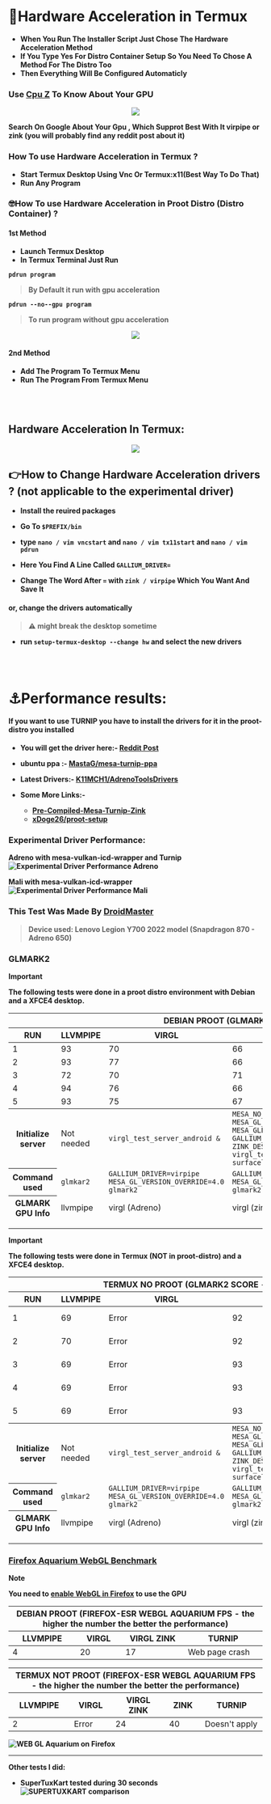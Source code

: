 # :mechanical_arm:Hardware Acceleration in Termux

- <b>When You Run The Installer Script Just Chose The Hardware Acceleration Method</b>
- <b>If You Type Yes For Distro Container Setup So You Need To Chose A Method For The Distro Too</b>
- <b>Then Everything Will Be Configured Automaticly</b>

### Use [Cpu Z](https://play.google.com/store/apps/details?id=com.cpuid.cpu_z&pcampaignid=web_share) To Know About Your GPU

<center><img src="images/cpu-z.png"></center>

<b>Search On Google About Your Gpu , Which Supprot Best With It virpipe or zink (you will probably find any reddit post about it)

### How To use Hardware Acceleration in Termux ?

- <b>Start Termux Desktop Using Vnc Or Termux:x11</b>(Best Way To Do That)
- <b>Run Any Program</b>

### :nerd_face:How To use Hardware Acceleration in Proot Distro (Distro Container) ?

#### 1st Method
- <b>Launch Termux Desktop</b>
- <b>In Termux Terminal Just Run</b>
```
pdrun program
```
> By Default it run with gpu acceleration

```
pdrun --no--gpu program
```
> To run program without gpu acceleration

<center><img src="images/pdrun-glmark2.png"></center>

#### 2nd Method 
- <b>Add The Program To Termux Menu</b>
- <b>Run The Program From Termux Menu</b>

<br><br>

## Hardware Acceleration In Termux:

<center><img src="images/termux-glmark2.png"></center>

## :point_right:How to Change Hardware Acceleration drivers ? (not applicable to the experimental driver)

- Install the reuired packages

- <b>Go To `$PREFIX/bin`</b>

- <b>type `nano / vim vncstart` and `nano / vim tx11start` and `nano / vim pdrun`</b>

- <b>Here You Find A Line Called `GALLIUM_DRIVER=`</b>

- <b>Change The Word After `=` with `zink / virpipe` Which You Want And Save It</b>

#### or, change the drivers automatically 
> :warning: might break the desktop sometime
- <b>run `setup-termux-desktop --change hw` and select the new drivers</b>

<br><br>

# :anchor:Performance results:

#### If you want to use TURNIP you have to install the drivers for it in the proot-distro you installed

- <b>You will get the driver here:- [Reddit Post](https://www.reddit.com/r/termux/comments/19dpqas/proot_linux_only_dri3_patch_mesa_turnip_driver/)

- ubuntu ppa :- [MastaG/mesa-turnip-ppa](https://github.com/MastaG/mesa-turnip-ppa)

- Latest Drivers:- [K11MCH1/AdrenoToolsDrivers](https://github.com/K11MCH1/AdrenoToolsDrivers/releases)
- Some More Links:-
  - [Pre-Compiled-Mesa-Turnip-Zink](https://github.com/Herick75/Pre-Compiled-Mesa-Turnip-Zink/releases/tag/Turnip-zink-stable)
  - [xDoge26/proot-setup](https://github.com/xDoge26/proot-setup/tree/main/Packages)

### Experimental Driver Performance:

**Adreno with mesa-vulkan-icd-wrapper and Turnip**
![Experimental Driver Performance Adreno](./images/exp-hwa-adreno.png)

**Mali with mesa-vulkan-icd-wrapper**
![Experimental Driver Performance Mali](./images/exp-hwa-mali.png)

### This Test Was Made By [DroidMaster](https://github.com/LinuxDroidMaster)

> Device used: Lenovo Legion Y700 2022 model (Snapdragon 870 - Adreno 650)

### GLMARK2 

> [!IMPORTANT]  
> The following tests were done in a proot distro environment with Debian and a XFCE4 desktop.

<table>
  <thead>
    <tr>
      <th scope="col" colspan="6">DEBIAN PROOT (GLMARK2 SCORE - the higher the number the better the performance)</th>
    </tr>
    <tr>
        <th scope="col">RUN</th>
        <th scope="col">LLVMPIPE</th>
        <th scope="col">VIRGL</th>
        <th scope="col">VIRGL ZINK</th>
        <th scope="col">TURNIP</th>
        <th scope="col">ZINK</th>
    </tr>
  </thead>

  <tbody>
    <tr>
      <td>1</td>
      <td>93</td>
      <td>70</td>
      <td>66</td>
      <td>198</td>
      <td>Error</td>
    </tr>
    <tr>
      <td>2</td>
      <td>93</td>
      <td>77</td>
      <td>66</td>
      <td>198</td>
      <td>Error</td>
    </tr>
    <tr>
      <td>3</td>
      <td>72</td>
      <td>70</td>
      <td>71</td>
      <td>198</td>
      <td>Error</td>
    </tr>
    <tr>
      <td>4</td>
      <td>94</td>
      <td>76</td>
      <td>66</td>
      <td>197</td>
      <td>Error</td>
    </tr>
    <tr>
      <td>5</td>
      <td>93</td>
      <td>75</td>
      <td>67</td>
      <td>198</td>
      <td>Error</td>
    </tr>
  </tbody>
  <tfoot>
    <tr>
      <th scope="row">Initialize server</th>
      <td>Not needed</td>
      <td><code>virgl_test_server_android &</td>
      <td><code>MESA_NO_ERROR=1 MESA_GL_VERSION_OVERRIDE=4.3COMPAT MESA_GLES_VERSION_OVERRIDE=3.2 GALLIUM_DRIVER=zink ZINK_DESCRIPTORS=lazy virgl_test_server --use-egl-surfaceless --use-gles &</code></td>
      <td>Not needed</td>
      <td><code>MESA_NO_ERROR=1 MESA_GL_VERSION_OVERRIDE=4.3COMPAT MESA_GLES_VERSION_OVERRIDE=3.2 GALLIUM_DRIVER=zink ZINK_DESCRIPTORS=lazy virgl_test_server --use-egl-surfaceless --use-gles &</code></td>
    </tr>
    <tr>
      <th scope="row">Command used</th>
      <td><code>glmkar2</td>
      <td><code>GALLIUM_DRIVER=virpipe MESA_GL_VERSION_OVERRIDE=4.0 glmark2</td>
      <td><code>GALLIUM_DRIVER=virpipe MESA_GL_VERSION_OVERRIDE=4.0 glmark2</td>
      <td><code>MESA_LOADER_DRIVER_OVERRIDE=zink TU_DEBUG=noconform glmark2</td>
      <td><code>GALLIUM_DRIVER=zink MESA_GL_VERSION_OVERRIDE=4.0 glmark2</td>
    </tr>
    <tr>
      <th scope="row">GLMARK GPU Info</th>
      <td>llvmpipe</td>
      <td>virgl (Adreno)</td>
      <td>virgl (zink Adreno)</td>
      <td>virgl (Turnip Adreno)</td>
      <td>zink (Adreno)</td>
    </tr>
  </tfoot>
</table>

---

> [!IMPORTANT]  
> The following tests were done in Termux (NOT in proot-distro) and a XFCE4 desktop.

<table>
  <thead>
    <tr>
      <th scope="col" colspan="6">TERMUX NO PROOT (GLMARK2 SCORE - the higher the number the better the performance)</th>
    </tr>
    <tr>
        <th scope="col">RUN</th>
        <th scope="col">LLVMPIPE</th>
        <th scope="col">VIRGL</th>
        <th scope="col">VIRGL ZINK</th>
        <th scope="col">ZINK</th>
        <th scope="col">TURNIP</th>
    </tr>
  </thead>

  <tbody>
    <tr>
      <td>1</td>
      <td>69</td>
      <td>Error</td>
      <td>92</td>
      <td>121</td>
      <td>Doesn't apply</td>
    </tr>
    <tr>
      <td>2</td>
      <td>70</td>
      <td>Error</td>
      <td>92</td>
      <td>122</td>
      <td>Doesn't apply</td>
    </tr>
    <tr>
      <td>3</td>
      <td>69</td>
      <td>Error</td>
      <td>93</td>
      <td>121</td>
      <td>Doesn't apply</td>
    </tr>
    <tr>
      <td>4</td>
      <td>69</td>
      <td>Error</td>
      <td>93</td>
      <td>124</td>
      <td>Doesn't apply</td>
    </tr>
    <tr>
      <td>5</td>
      <td>69</td>
      <td>Error</td>
      <td>93</td>
      <td>123</td>
      <td>Doesn't apply</td>
    </tr>
  </tbody>
  <tfoot>
    <tr>
      <th scope="row">Initialize server</th>
      <td>Not needed</td>
      <td><code>virgl_test_server_android &</td>
      <td><code>MESA_NO_ERROR=1 MESA_GL_VERSION_OVERRIDE=4.3COMPAT MESA_GLES_VERSION_OVERRIDE=3.2 GALLIUM_DRIVER=zink ZINK_DESCRIPTORS=lazy virgl_test_server --use-egl-surfaceless --use-gles &</code></td>
      <td><code>MESA_NO_ERROR=1 MESA_GL_VERSION_OVERRIDE=4.3COMPAT MESA_GLES_VERSION_OVERRIDE=3.2 GALLIUM_DRIVER=zink ZINK_DESCRIPTORS=lazy virgl_test_server --use-egl-surfaceless --use-gles &</code></td>
      <td>Doesn't apply</td>
    </tr>
    <tr>
      <th scope="row">Command used</th>
      <td><code>glmkar2</td>
      <td><code>GALLIUM_DRIVER=virpipe MESA_GL_VERSION_OVERRIDE=4.0 glmark2</td>
      <td><code>GALLIUM_DRIVER=virpipe MESA_GL_VERSION_OVERRIDE=4.0 glmark2</td>
      <td><code>GALLIUM_DRIVER=zink MESA_GL_VERSION_OVERRIDE=4.0 glmark2</td>
      <td>Doesn't apply</td>
    </tr>
    <tr>
      <th scope="row">GLMARK GPU Info</th>
      <td>llvmpipe</td>
      <td>virgl (Adreno)</td>
      <td>virgl (zink Adreno)</td>
      <td>zink (Adreno)</td>
      <td>Doesn't apply</td>
    </tr>
  </tfoot>
</table>


---
### [Firefox Aquarium WebGL Benchmark](https://webglsamples.org/aquarium/aquarium.html)

> [!NOTE]  
> You need to [enable WebGL in Firefox](https://otechworld.com/webgl-in-firefox/) to use the GPU

<table>
  <thead>
    <tr>
      <th scope="col" colspan="4">DEBIAN PROOT (FIREFOX-ESR WEBGL AQUARIUM FPS - the higher the number the better the performance)</th>
    </tr>
    <tr>
        <th scope="col">LLVMPIPE</th>
        <th scope="col">VIRGL</th>
        <th scope="col">VIRGL ZINK</th>
        <th scope="col">TURNIP</th>
    </tr>
  </thead>

  <tbody>
    <tr>
      <td>4</td>
      <td>20</td>
      <td>17</td>
      <td>Web page crash</td>
    </tr>
  </tbody>
</table>

<table>
  <thead>
    <tr>
      <th scope="col" colspan="5">TERMUX NOT PROOT (FIREFOX-ESR WEBGL AQUARIUM FPS - the higher the number the better the performance)</th>
    </tr>
    <tr>
        <th scope="col">LLVMPIPE</th>
        <th scope="col">VIRGL</th>
        <th scope="col">VIRGL ZINK</th>
        <th scope="col">ZINK</th>
        <th scope="col">TURNIP</th>
    </tr>
  </thead>

  <tbody>
    <tr>
      <td>2</td>
      <td>Error</td>
      <td>24</td>
      <td>40</td>
      <td>Doesn't apply</td>
    </tr>
  </tbody>
</table>

![WEB GL Aquarium on Firefox](./images/webglaquarium.png)

---
Other tests I did: 

* SuperTuxKart tested during 30 seconds
![SUPERTUXKART comparison](./images/supertuxkart_comparison.png)